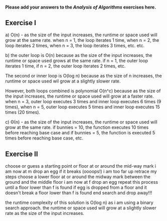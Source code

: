 #### Please add your answers to the ***Analysis of  Algorithms*** exercises here.

## Exercise I

a) O(n) - as the size of the input increases, the runtime or space used will grow at the same rate. when n = 1, the loop iterates 1 time, when n = 2, the loop iterates 2 times, when n = 3, the loop iterates 3 times, etc. etc.

b) 
the outer loop is O(n) because as the size of the input increases, the runtime or space used grows at the same rate. if n = 1, the outer loop iterates 1 time, if n = 2, the outer loop iterates 2 times, etc. 

The second or inner loop is O(log n) because as the size of n increases, the runtime or space used wil grow at a slightly slower rate. 

However, both loops combined is polynomial O(n^c) because as the size of the input increases, the runtime or space used will grow at a faster rate. when n = 3, outer loop executes 3 times and inner loop executes 6 times (9 times), when n = 5, outer loop executes 5 times and inner loop executes 15 times (20 times).

c) Θ(n) - as the size of the input increases, the runtime or space used will grow at the same rate. if bunnies = 10, the function executes 10 times before reaching base case and if bunnies = 5, the function  is executed 5 times before reaching base case, etc.

## Exercise II

choose or guess a starting point or floor at or around the mid-way mark
i am now at m
drop an egg
if it breaks (oooops!)
i am too far up
retrace my steps
choose a lower floor at or around the midway mark between the ground and the middle floor
i am now at f
drop an egg
repeat this process until a floor lower than f is found
if egg is dropped from a floor and it doesn't break
a floor lower than f is found
end search and drop away!!!

the runtime complexity of this solution is O(log n) as i am using a binary search approach. the runtime or space used will grow at a slightly slower rate as the size of the input increases. 

